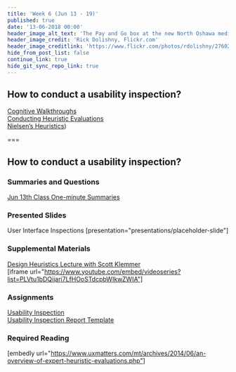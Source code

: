 ```yaml
---
title: 'Week 6 (Jun 13 - 19)'
published: true
date: '13-06-2018 00:00'
header_image_alt_text: 'The Pay and Go box at the new North Oshawa medical clinic'
header_image_credit: 'Rick Dolishny, Flickr.com'
header_image_creditlink: 'https://www.flickr.com/photos/rdolishny/2760207306/'
hide_from_post_list: false
continue_link: true
hide_git_sync_repo_link: true
---
```


## How to conduct a usability inspection?   
[Cognitive Walkthroughs](../../presentations/placeholder-slide?target=_blank#/placeholder-slide-4)  
[Conducting Heuristic Evaluations](../../presentations/placeholder-slide?target=_blank#/placeholder-slide-5)  
[Nielsen’s Heuristics](../../presentations/placeholder-slide?target=_blank#/placeholder-slide-6))  

===

## **How to conduct a usability inspection?**

### Summaries and Questions  
[Jun 13th Class One-minute Summaries](https://sso.canvaslms.com/courses/1413912/assignments/9519520)

### Presented Slides  
User Interface Inspections
[presentation="presentations/placeholder-slide"]

### Supplemental Materials  
[Design Heuristics Lecture with Scott Klemmer](https://www.youtube.com/playlist?list=PLVtu1bDQijari7LfHOoSTdcpbWIkwZWIA)  
[iframe url="https://www.youtube.com/embed/videoseries?list=PLVtu1bDQijari7LfHOoSTdcpbWIkwZWIA"]

### Assignments
[Usability Inspection](https://sso.canvaslms.com/courses/1413912/assignments/9519532)   
[Usability Inspection Report Template](https://sso.canvaslms.com/courses/1413912/files/folder/Handouts/Usability%20Inspection%20Report%20Template)

### Required Reading  
[embedly url="https://www.uxmatters.com/mt/archives/2014/06/an-overview-of-expert-heuristic-evaluations.php"]
